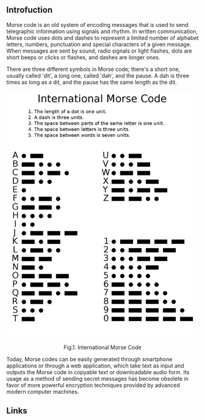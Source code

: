 ## Introfuction

Morse code is an old system of encoding messages that is used to send telegraphic information using signals and rhythm. 
In written communication, Morse code uses dots and dashes to represent a limited number of alphabet letters, numbers, punctuation and special characters of a given message. 
When messages are sent by sound, radio signals or light flashes, dots are short beeps or clicks or flashes, and dashes are longer ones.



There are three different symbols in Morse code; there's a short one, usually called 'dit', a long one, called 'dah', and the pause. 
A dah is three times as long as a dit, and the pause has the same length as the dit.


<div style="text-align: center;">

![Fig.1. International Morse Code](img/Morse_Code.png)

</div>

<p style="text-align: center;">
Fig.1. International Morse Code
</p>


Today, Morse codes can be easily generated through smartphone applications or through a web application, 
which take text as input and outputs the Morse code in copyable text or downloadable audio form.
Its usage as a method of sending secret messages has become obsolete in favor of more powerful encryption techniques provided by advanced modern computer machines.


## Links


